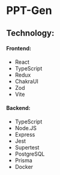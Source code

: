 # PPT-Gen

## Technology:
#### Frontend:

- React
- TypeScript
- Redux
- ChakraUI
- Zod
- Vite

#### Backend:

- TypeScript
- Node.JS
- Express
- Jest
- Supertest
- PostgreSQL
- Prisma
- Docker
